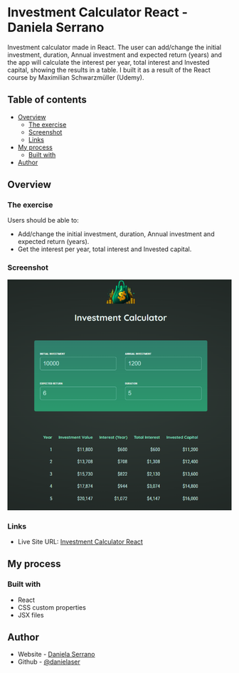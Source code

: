 # Investment Calculator React - Daniela Serrano

Investment calculator made in React. The user can add/change the initial investment, duration, Annual investment and expected return (years) and the app will calculate the interest per year, total interest and Invested capital, showing the results in a table. I built it as a result of the React course by Maximilian Schwarzmüller (Udemy).

## Table of contents

- [Overview](#overview)
  - [The exercise](#the-exercise)
  - [Screenshot](#screenshot)
  - [Links](#links)
- [My process](#my-process)
  - [Built with](#built-with)
- [Author](#author)

## Overview

### The exercise

Users should be able to:

- Add/change the initial investment, duration, Annual investment and expected return (years).
- Get the interest per year, total interest and Invested capital.

### Screenshot

![](./src/assets/Screenshot.png)

### Links

- Live Site URL: [Investment Calculator React](https://investment-calculator-react-ds.netlify.app/)

## My process

### Built with

- React
- CSS custom properties
- JSX files

## Author

- Website - [Daniela Serrano](https://danielaser.github.io/)
- Github - [@danielaser](https://github.com/danielaser)

